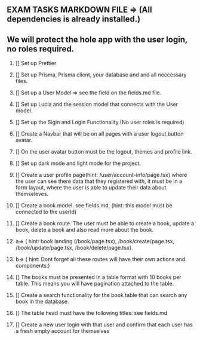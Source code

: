 ## EXAM TASKS MARKDOWN FILE => (All dependencies is already installed.)

## We will protect the hole app with the user login, no roles required.

1.  [] Set up Prettier

2.  [] Set up Prisma, Prisma client, your database and and all neccessary files.

3.  [] Set up a User Model => see the field on the fields.md file.

4.  [] Set up Lucia and the session model that connects with the User model.

5.  [] Set up the Sigin and Login Functionality.(No user roles is required)

6.  [] Create a Navbar that will be on all pages with a user logout button
    avatar.

7.  [] On the user avatar button must be the logout, themes and profile link.

8.  [] Set up dark mode and light mode for the project.

9.  [] Create a user profile page(hint: /user/account-info/page.tsx) where the
    user can see there data that they registered with, it must be in a form
    layout, where the user is able to update their data about themseleves.

10. [] Create a book model. see fields.md, (hint: this model must be connected
    to the userId)

11. [] Create a book route. The user must be able to create a book, update a
    book, delete a book and also read more about the book.

12. a=> ( hint: book landing (/book/page.tsx), /book/create/page.tsx,
    /book/update/page.tsx, /book/delete/page.tsx).

13. b=> ( hint: Dont forget all these routes will have their own actions and
    components.)

14. [] The books must be presented in a table format with 10 books per table.
    This means you will have pagination attached to the table.

15. [] Create a search functionality for the book table that can search any book
    in the database.

16. [] The table head must have the following titles: see fields.md

17. [] Create a new user login with that user and confirm that each user has a
    fresh empty account for themselves
